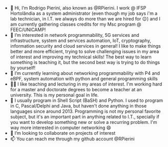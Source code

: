 - 👋 Hi, I’m Rodrigo Pierini, also known as @RPierini. I work @ IFSP Hortolândia as a system administrator (even though my job says i'm a lab technician, in I.T. we always do more than we are hired for 😉) and I am currently gathering classes credits for my Msc program @ FEEC/UNICAMP!
- 👀 I’m interested in network programmability, 5G services and infrastructure, system and services automation, IoT, cryptography, information security and cloud services in general! I like to make things better and more efficient, trying to solve challenging issues in my area of interest and improving my technical skills! The best way to learn something is teaching it, but the second best way is trying to do things by yourself!
- 🌱 I’m currently learning about networking programmability with P4 and eBPF, system automation with python and general programming skills
- 👨‍🏫 I like teaching and lecturing in my areas of interest. I'm working hard for a master and doctorate degrees to become a teacher at an university. This is my personal goal in life.
- 🧱 I usually program in Shell Script (BaSH) and Python. I used to program in C, Pascal/Delphi and Java, but haven't done anything in those languages since around 2013. Programming is not my personal favorite subject, but it's an important part in anything related to I.T., specially if you want to develop something new or solve a recurring problem. I'm way more interested in computer networking 😄
- 💞️ I’m looking to collaborate on projects of interest
- 📫 You can reach me through my github account @RPierini

<!---
RPierini/RPierini is a ✨ special ✨ repository because its `README.md` (this file) appears on your GitHub profile.
You can click the Preview link to take a look at your changes.
--->
